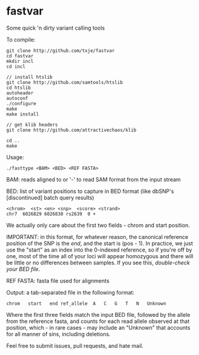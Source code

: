 fastvar
=======

Some quick 'n dirty variant calling tools

To compile:

    git clone http://github.com/txje/fastvar
    cd fastvar
    mkdir incl
    cd incl
    
    // install htslib
    git clone http://github.com/samtools/htslib
    cd htslib
    autoheader
    autoconf
    ./configure
    make
    make install
    
    // get klib headers
    git clone http://github.com/attractivechaos/klib
    
    cd ..
    make

Usage:

    ./fasttype <BAM> <BED> <REF FASTA>

BAM: reads aligned to <REF FASTA> or '-' to read SAM format from the input stream

BED: list of variant positions to capture in BED format (like dbSNP's [discontinued] batch query results)

    <chrom>  <st> <en> <snp>  <score> <strand>
    chr7  6026829 6026830 rs2639  0 +

We actually only care about the first two fields - chrom and start position.

IMPORTANT: in this format, for whatever reason, the canonical reference position of the SNP is the *end*, and the start is (pos - 1). In practice, we just use the "start" as an index into the 0-indexed reference, so if you're off by one, most of the time all of your loci will appear homozygous and there will be little or no differences between samples. If you see this, *double-check your BED file*.

REF FASTA: fasta file used for alignments

Output: a tab-separated file in the following format:

    chrom	start	end	ref_allele	A	C	G	T	N	Unknown

Where the first three fields match the input BED file, followed by the allele from the reference fasta, and counts for each read allele observed at that position, which - in rare cases - may include an "Unknown" that accounts for all manner of sins, including deletions.

Feel free to submit issues, pull requests, and hate mail.
